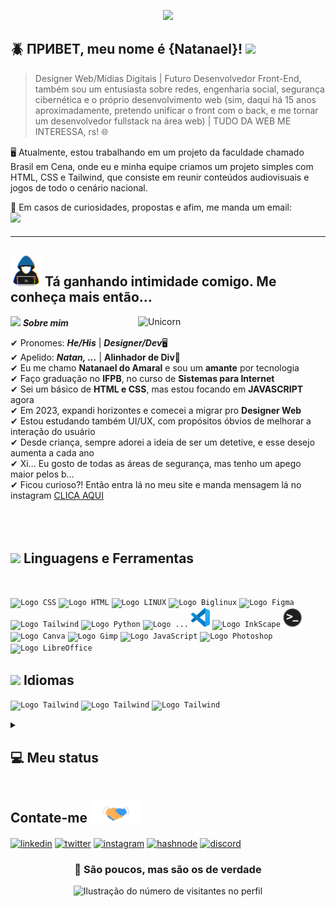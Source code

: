 <p align="center">
  <a href="https://github.com/DenverCoder1/readme-typing-svg"><img src="https://readme-typing-svg.herokuapp.com?font=Time+New+Roman&color=cyan&size=25&center=true&vCenter=true&width=600&height=100&lines=Никогда+не+сдавайся..&hearts;++;eEu+mesmo+penso+em+desistir+todos+os+dias,;mas+a+gente+vence;NUNCA+DESISTA;Amaral+Designer!;..<3"></a>
</p>

## 🪲 ПРИВЕТ, meu nome é <strong>{Natanael}!</strong> <img src="https://media.giphy.com/media/hvRJCLFzcasrR4ia7z/giphy.gif" width="35"></h1>

> Designer Web/Mídias Digitais | Futuro Desenvolvedor Front-End, também sou um entusiasta sobre redes, engenharia social, segurança cibernética e o próprio desenvolvimento web (sim, daqui há 15 anos aproximadamente, pretendo unificar o front com o back, e me tornar um desenvolvedor fullstack na área web) | TUDO DA WEB ME INTERESSA, rs! 🌐

🖥️ Atualmente, estou trabalhando em um projeto da faculdade chamado Brasil em Cena, onde eu e minha equipe criamos um projeto simples com HTML, CSS e Tailwind, que consiste em reunir conteúdos audiovisuais e jogos de todo o cenário nacional.

💬 Em casos de curiosidades, propostas e afim, me manda um email:<br><a href="mailto:dznamaral@gmail.com" target="_blank">
<img src="https://img.shields.io/badge/gmail:  clica aqui-%23EA4335.svg?style=for-the-badge&logo=gmail&logoColor=white" t=mail style="margin-bottom: 5px;" />
</a>

---

## <picture><img src = "https://github.com/0xAbdulKhalid/0xAbdulKhalid/raw/main/assets/mdImages/about_me.gif" width = 50px></picture> **Tá ganhando intimidade comigo. Me conheça mais então...**


<img align="right" width=300px alt="Unicorn" src="https://media.giphy.com/media/bGgsc5mWoryfgKBx1u/giphy.gif" />

<img src="https://media.giphy.com/media/ObNTw8Uzwy6KQ/giphy.gif" width="30px">&nbsp;***Sobre mim***

  ✔ Pronomes: ***He/His*** | ***Designer/Dev***🖥️ <br>
  ✔ Apelido: ***Natan, ...*** | **Alinhador de Div**🤣 <br>
✔ Eu me chamo **Natanael do Amaral** e sou um **amante** por tecnologia<br>
✔ Faço graduação no **IFPB**, no curso de **Sistemas para Internet**<br>
✔ Sei um básico de **HTML e CSS**, mas estou focando em **JAVASCRIPT** agora<br>
✔ Em 2023, expandi horizontes e comecei a migrar pro **Designer Web**<br>
✔ Estou estudando também UI/UX, com propósitos óbvios de melhorar a interação do usuário <br>
✔ Desde criança, sempre adorei a ideia de ser um detetive, e esse desejo aumenta a cada ano<br>
✔ Xi... Eu gosto de todas as áreas de segurança, mas tenho um apego maior pelos b... <br>
✔ Ficou curioso?! Então entra lá no meu site e manda mensagem lá no instagram [CLICA AQUI](https://www.instagram.com/amaraldsn/)<br><br><br><br>

## <img src="https://media2.giphy.com/media/QssGEmpkyEOhBCb7e1/giphy.gif?cid=ecf05e47a0n3gi1bfqntqmob8g9aid1oyj2wr3ds3mg700bl&rid=giphy.gif" width ="25"><b> Linguagens e Ferramentas</b>
<br>

<code><img
    height="30"
    src="https://cdn-icons-png.flaticon.com/512/732/732190.png"
    alt="Logo CSS"/></code>
<code><img
    height="30"
    src="https://cdn-icons-png.flaticon.com/512/732/732212.png"
    alt="Logo HTML"/></code>
<code><img
    height="30"
    src="https://1000logos.net/wp-content/uploads/2017/03/LINUX-LOGO.png"
    alt="Logo LINUX"/></code>
<code><img
    height="30"
    src="https://www.biglinux.com.br/wp-content/uploads/2022/04/icon-logo-biglinux.png"
    alt="Logo Biglinux"/></code>
<code><img
    height="30"
    src="https://upload.wikimedia.org/wikipedia/commons/a/ad/Figma-1-logo.png"
    alt="Logo Figma"/></code>
<code><img
    height="30"
    src="https://viltstack.dev/assets/img/vilt/tw.webp"
    alt="Logo Tailwind"/></code>
<code><img
    height="30"
    src="https://cdn.freebiesupply.com/logos/large/2x/python-5-logo-png-transparent.png"
    alt="Logo Python"/></code>
<code><img
    height="30"
    src="https://upload.wikimedia.org/wikipedia/commons/3/34/Icon_hacker.png"
    alt="Logo ..."/></code>
<code><img
    height="30"
    src="https://raw.githubusercontent.com/github/explore/80688e429a7d4ef2fca1e82350fe8e3517d3494d/topics/visual-studio-code/visual-studio-code.png"
    alt="Logo visual studio"/></code>
<code><img
    height="30"
    src="https://logodownload.org/wp-content/uploads/2018/02/inkscape-logo-1.png"
    alt="Logo InkScape"/></code>
<code><img
    height="30"
    src="https://raw.githubusercontent.com/github/explore/80688e429a7d4ef2fca1e82350fe8e3517d3494d/topics/terminal/terminal.png"
    alt="Logo terminal"/></code>
<code><img
    height="30"
    src="https://freelogopng.com/images/all_img/1656733637logo-canva-png.png"
    alt="Logo Canva"/></code>
<code><img
    height="30"
    src="https://upload.wikimedia.org/wikipedia/commons/thumb/4/45/The_GIMP_icon_-_gnome.svg/2048px-The_GIMP_icon_-_gnome.svg.png"
    alt="Logo Gimp"/></code>
<code><img
    height="30"
    src="https://logospng.org/download/javascript/logo-javascript-icon-1024.png"
    alt="Logo JavaScript"/></code>
<code><img
    height="30"
    src="https://icones.pro/wp-content/uploads/2021/07/logo-photoshop-original.png"
    alt="Logo Photoshop"/></code>
<code><img
    height="30"
    src="https://pt-br.libreoffice.org/assets/Uploads/PT-BR-Documents/Logomarcas/LibreOfficeexternallogo600px.png"
    alt="Logo LibreOffice"/></code>

## <img src="https://i.pinimg.com/originals/98/7f/b4/987fb4b6e21114878003a88a97523f06.gif" width ="50"><b> Idiomas</b>

<code><img
    height="30"
    src="https://static.vecteezy.com/system/resources/previews/015/089/231/original/russia-3d-rounded-flag-with-transparent-background-free-png.png"
    alt="Logo Tailwind"/></code>
<code><img
    height="30"
    src="https://static.vecteezy.com/system/resources/previews/014/034/057/original/brazil-circle-flag-png.png"
    alt="Logo Tailwind"/></code>
<code><img
    height="30"
    src="https://imagepng.org/wp-content/uploads/2018/06/estados-unidos-icone-1.png"
    alt="Logo Tailwind"/></code>

<details> 
  <summary> <h2>💻 Meu status</h2></summary>
  <div>
  <samp>
    <h2 align="center"> Github status </h2>
      <br/>
    <details open>
  <summary><h3>Linguagens</h3></summary>
            <p align="center">
        <a href="https://github.com/amaraldzn">
          <img src="https://github-readme-stats.vercel.app/api/top-langs/?username=amaraldzn&langs_count=6&theme=aura&layout=compact&hide_border=true"
          alt="1999AZZAR :: Top Linguagens " /></a>
      </p>
        <p align="center">
          <a href="https://github.com/1999AZZAR/">
          <img width="45%" src="https://github-profile-summary-cards.vercel.app/api/cards/repos-per-language?username=amaraldzn&theme=gotham&layout=compact&hide_border=true"
          alt="1999AZZAR :: Top Langs by repo" />
          <img width="45%" src="https://github-profile-summary-cards.vercel.app/api/cards/most-commit-language?username=amaraldzn&theme=github_dark&layout=compact&hide_border=true"
          alt="1999AZZAR :: Top commit" />
          </a>
        </p>
</details>
    <details open>
  <summary><h3>Estatísticas</h3></summary>
        <p align="center">
          <a href="https://github.com/amaraldzn/">
          <img width="70%" src="https://github-readme-stats.vercel.app/api?username=amaraldzn&theme=midnight-purple&hide_border=true" />
          <img width="70%" src="https://github-readme-streak-stats.herokuapp.com/?user=amaraldzn&theme=blue-green&hide_border=true" />
          </a>
       </p>
     <br>
     </samp>
  </div>    
</details>



## Contate-me <img src="https://github.com/0xAbdulKhalid/0xAbdulKhalid/raw/main/assets/mdImages/handshake.gif" width ="80">

<p>
<a href="https://www.linkedin.com/in/natanael-amaral-a8661b264/" target="blank"><img align="center" src="https://user-images.githubusercontent.com/88904952/234979284-68c11d7f-1acc-4f0c-ac78-044e1037d7b0.png" alt="linkedin" height="50" width="50" /></a>
<a href="https://twitter.com/AmaralDzn" target="blank"><img align="center" src="https://user-images.githubusercontent.com/88904952/234980676-61bfb021-ecc8-48f7-88e6-34c1b06c4a58.png" alt="twitter" height="50" width="50" /></a> 
<a href="https://www.instagram.com/amaraldsn/" target="blank"><img align="center" src="https://user-images.githubusercontent.com/88904952/234981169-2dd1e58f-4b7e-468c-8213-034ba62156c3.png" alt="instagram" height="50" width="50" /></a>
<a href="https://amaraldzn.github.io/" target="blank"><img align="center" src="https://cdn-icons-png.flaticon.com/512/5602/5602732.png" alt="hashnode" height="50" width="50" /></a>
<a href="mailto:dznamaral@gmail.com" target="blank"><img align="center" src="https://static.vecteezy.com/system/resources/previews/016/716/465/original/gmail-icon-free-png.png" alt="discord" height="50" width="50" /></a>
  
</p>


<div align="center">
  <h3><b>📍 São poucos, mas são os de verdade</b></h3>
</div>

<p align="center">
  <img
    src="https://profile-counter.glitch.me/amaraldzn/count.svg"
    alt="Ilustração do número de visitantes no perfil"
  />
</p>
